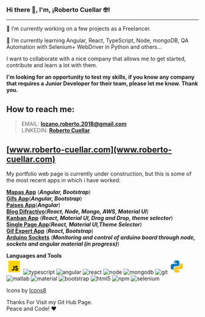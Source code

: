 ### Hi there 👋, I'm, ¡Roberto Cuellar 🤓!
---
 🔭 I’m currently working on a few projects as a Freelancer.

 🌱 I’m currently learning Angular, React, TypeScript, Node, mongoDB, QA Automation with Selenium+ WebDriver in Python and others... 

  I want to collaborate with a nice company that allows me to get started, contribute and learn a lot with them.
  
  **I'm looking for an opportunity to test my skills, if you know any company that requires a Junior Developer for their team, please let me know. Thank you.**
  
## How to reach me: 
  > EMAIL: **lozano.roberto.2018@gmail.com** <br>
   LINKEDIN: [**Roberto Cuellar**](https://www.linkedin.com/in/roberto-cuellar/**)
  
## [www.roberto-cuellar.com](www.roberto-cuellar.com) 
  My portfolio web page is currently under construction, but this is some of the most recent apps in which i have worked:
  
  [**Mapas App**](https://famous-bublanina-3a397f.netlify.app)  (***Angular, Bootstrap***)<br>
  [**Gifs App**](https://graceful-dodol-b2eb6d.netlify.app/)(***Angular, Bootstrap***)<br>
  [**Paises App**](https://celebrated-rolypoly-d21d5c.netlify.app/)(***Angular***)<br>
  [**Blog Difractivo**](http://tesis-fisica-unipamplona.s3-website-us-east-1.<br>amazonaws.com/)(***React, Node, Mongo, AWS, Material UI***)<br>
  [**Kanban App**](http://kanbanapp-roberto-cuellar.s3-website-us-east-1.amazonaws.<br>com/) (***React, Material UI, Drag and Drop, theme selector***)<br>
  [**Single Page App**](http://spa-roberto-cuellar-2022.s3-website-us-east-1.amazonaws.com/)(***React, Material UI,Theme Selector***)<br>
  [**Gif Expert App**](http://robertocuellarreact.s3-website-us-east-1.amazonaws.com/) (***React, Bootstrap***)<br>
  [**Arduino Sockets**]() (***Monitoring and control of arduino board through node, sockets and angular material (in progress)***)
  
  **Languages and Tools**
  <br>
  <img src="icons8-javascript.gif" alt="javascript" width="40" height="40" >
  <img src="https://img.icons8.com/color/192/typescript.png" alt="typescript" width="40" height="40"/>
  <img src="https://img.icons8.com/color/192/angularjs.png" alt="angular" width="40" height="40" />
  <img src="https://img.icons8.com/color/192/react-native.png" alt="react" width="40" height="40"/> 
  <img src="https://img.icons8.com/color/192/nodejs.png" alt="node" width="40" height="40" /> 
  <img src="https://img.icons8.com/color/192/mongodb.png" alt="mongodb" width="40" height="40"  /> 
  <img src="https://img.icons8.com/color/192/git.png" alt="git" width="40" height="40" />
  <img src="icons8-python.gif" alt="python" width="40" height="40" />
  <img src="https://img.icons8.com/fluency/192/matlab.png" alt="matlab" width="40" height="40" />
  <img src="https://img.icons8.com/color/192/material-ui.png" alt="material" width="40" height="40" />
  <img src="https://img.icons8.com/color/192/bootstrap.png" alt="bootstrap" width="40" height="40" />
  <img src="https://img.icons8.com/color/192/html-5--v1.png" alt="html5" width="40" height="40"/>
  <img src="https://img.icons8.com/color/192/npm.png" alt="npm" width="40" height="40" />
  <img src="https://img.icons8.com/color/192/selenium-test-automation.png" alt="selenium" width="40" height="40" />  
  
  
  Icons by <a target="_blank" href="https://icons8.com">Icons8</a>

Thanks For Visit my Git Hub Page. <br>
Peace and Code! ♥
